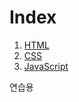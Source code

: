 
<head>
<meta charset="utf-8">
</head>
<body>
<link rel="stylesheet" href="style.css">
<h1>Index</h1>
<div id="grid">
<ol>

<li><a href="https://leejiheon1324.github.io/web/1.html"target="blank"title="html">HTML</a></li>
<li><a href="https://leejiheon1324.github.io/web/2.html"target="blank"title="CSS">CSS</a></li>
<li><a href="https://leejiheon1324.github.io/web/3.html"target="blank"title="JavaScript">JavaScript</a></li>
 </ol>
 <div id="article">
<p>
</p>
  연습용


</div>
</div>
</body>

